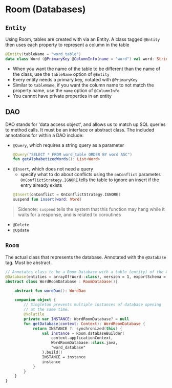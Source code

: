 # Room (Databases)
## `Entity`
Using Room, tables are created with via an Entity. A class tagged `@Entity` then uses each property to represent a column in the table
```kotlin
@Entity(tableName = "word_table")
data class Word (@PrimaryKey @ColumnInfo(name = "word") val word: String)
```
- When you want the name of the table to be different than the name of the class, use the `tableName` option of `@Entity`
- Every entity needs a primary key, notated with `@PrimaryKey`
- Similar to `tableName`, if you want the column name to not match the property name, use the `name` option of `@ColumnInfo`
- You cannot have private properties in an entity

## DAO
DAO stands for 'data access object', and allows us to match up SQL queries to method calls. It must be an interface or abstract class. The included annotations for within a DAO include:
- `@Query`, which requires a string query as a parameter
    ```kotlin
    @Query("SELECT * FROM word_table ORDER BY word ASC")
    fun getAlphabetizedWords(): List<Word>
    ```
- `@Insert`, which does not need a query
    - specify what to do about conflicts using the `onConflict` parameter. `OnConflictStrategy.IGNORE` tells the table to ignore an insert if the entry already exists
    ```kotlin
    @Insert(onConflict = OnConflictStrategy.IGNORE)
    suspend fun insert(word: Word)
    ```
> Sidenote: `suspend` tells the system that this function may hang while it waits for a response, and is related to coroutines
- `@Delete`
- `@Update`

## `Room`
The actual class that represents the database. Annotated with the `@Database` tag. Must be abstract.
```kotlin
// Annotates class to be a Room Database with a table (entity) of the Word class
@Database(entities = arrayOf(Word::class), version = 1, exportSchema = false)
abstract class WordRoomDatabase : RoomDatabase(){

    abstract fun wordDao(): WordDao

    companion object {
        // Singleton prevents multiple instances of database opening
        // at the same time.
        @Volatile
        private var INSTANCE: WordRoomDatabase? = null
        fun getDatabase(context: Context): WordRoomDatabase {
            return INSTANCE ?: synchronized(this) {
                val instance = Room.databaseBuilder(
                    context.applicationContext,
                    WordRoomDatabase::class.java,
                    "word_database"
                ).build()
                INSTANCE = instance
                instance
            }
        }
    }
}
```

